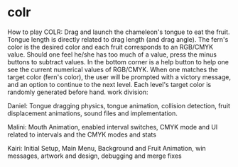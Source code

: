 # colr
How to play COLR:
Drag and launch the chameleon's tongue to eat the fruit. Tongue length is directly related to drag length (and drag angle). The fern's color is the desired color and each fruit corresponds to an RGB/CMYK value. Should one feel he/she has too much of a value, press the minus buttons to subtract values. In the bottom corner is a help button to help one see the current numerical values of RGB/CMYK. When one matches the target color (fern's color), the user will be prompted with a victory message, and an option to continue to the next level. Each level's target color is randomly generated before hand. 
work division:

Daniel:
Tongue dragging physics, tongue animation, collision detection, fruit displacement animations, sound files and implementation.

Malini: 
Mouth Animation, enabled interval switches, CMYK mode and UI related to intervals and the CMYK modes and stats

Kairi:
Initial Setup, Main Menu, Background and Fruit Animation, win messages, artwork and design, debugging and merge fixes


